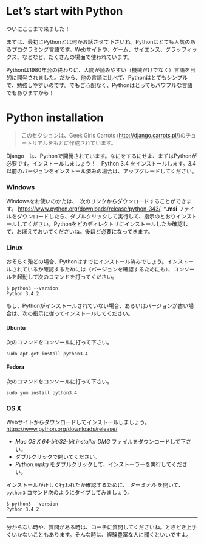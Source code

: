 # Let’s start with Python

ついにここまで来ました！

まずは、最初にPythonとは何かお話させて下さいね。Pythonはとても人気のあるプログラミング言語です。Webサイトや、ゲーム、サイエンス、グラッフィックス、などなど、たくさんの場面で使われています。

Pythonは1980年台の終わりに、人間が読みやすい（機械だけでなく）言語を目的に開発されました。だから、他の言語に比べて、Pythonはとてもシンプルで、勉強しやすいのです。でもご心配なく、Pythonはとってもパワフルな言語でもありますから！

# Python installation

> このセクションは、Geek Girls Carrots (http://django.carrots.pl/)のチュートリアルをもとに作成されています。

Django　は、Pythonで開発されています。なにをするにせよ、まずはPythonが必要です。インストールしましょう！　Python 3.4 をインストールします。3.4以前のバージョンをインストール済みの場合は、アップグレードしてください。

### Windows

Windowsをお使いのかたは、　次のリンクからダウンロードすることができます。 https://www.python.org/downloads/release/python-343/.  ***.msi** ファイルをダウンロードしたら、ダブルクリックして実行して、指示のとおりインストールしてください。Pythonをどのディレクトリにインストールしたか確認して、おぼえておいてくださいね。後ほど必要になってきます。

### Linux

おそらく殆どの場合、Pythonはすでにインストール済みでしょう。インストールされているか確認するためには（バージョンを確認するためにも）、コンソールを起動して次のコマンドを打ってください。

    $ python3 --version
    Python 3.4.2

もし、Pythonがインストールされていない場合、あるいはバージョンが古い場合は、次の指示に従ってインストールしてください。

#### Ubuntu

次のコマンドをコンソールに打って下さい。

    sudo apt-get install python3.4

#### Fedora

次のコマンドをコンソールに打って下さい。

    sudo yum install python3.4

### OS X

Webサイトからダウンロードしてインストールしましょう。 https://www.python.org/downloads/release/

*  *Mac OS X 64-bit/32-bit installer* *DMG* ファイルをダウンロードして下さい。
* ダブルクリックで開いてください。
*  *Python.mpkg* をダブルクリックして、インストーラーを実行してください。

インストールが正しく行われたか確認するために、 *ターミナル* を開いて、`python3` コマンド次のようにタイプしてみましょう。

    $ python3 --version
    Python 3.4.2

----

分からない時や、質問がある時は、コーチに質問してくださいね。ときどき上手くいかないこともあります。そんな時は、経験豊富な人に聞くといいですよ。
